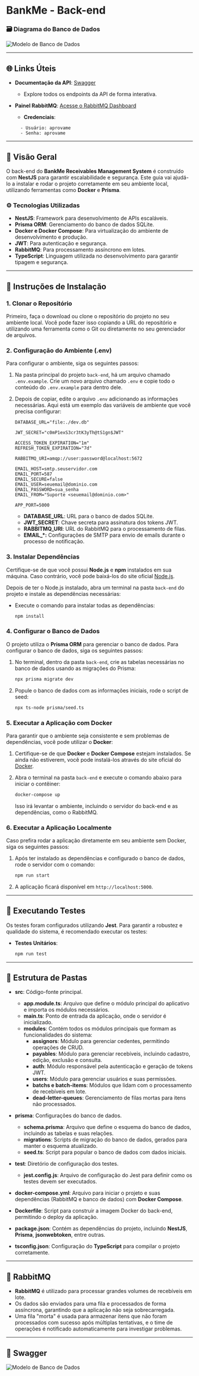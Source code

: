 # BankMe - Back-end

### 🗃️ Diagrama do Banco de Dados

![Modelo de Banco de Dados](./doc/diagram.drawio.png)

---

## 🌐 Links Úteis

- **Documentação da API**: [Swagger](https://api.pedrobankme.ip-ddns.com/api/docs)
  - Explore todos os endpoints da API de forma interativa.

- **Painel RabbitMQ**: [Acesse o RabbitMQ Dashboard](https://rabbitmq.pedrobankme.ip-ddns.com)
  - **Credenciais**:
  ```
    - Usuário: aprovame
    - Senha: aprovame
  ```

---

## 📝 Visão Geral

O back-end do **BankMe Receivables Management System** é construído com **NestJS** para garantir escalabilidade e segurança. Este guia vai ajudá-lo a instalar e rodar o projeto corretamente em seu ambiente local, utilizando ferramentas como **Docker** e **Prisma**.

### ⚙️ Tecnologias Utilizadas

- **NestJS**: Framework para desenvolvimento de APIs escaláveis.
- **Prisma ORM**: Gerenciamento do banco de dados SQLite.
- **Docker e Docker Compose**: Para virtualização do ambiente de desenvolvimento e produção.
- **JWT**: Para autenticação e segurança.
- **RabbitMQ**: Para processamento assíncrono em lotes.
- **TypeScript**: Linguagem utilizada no desenvolvimento para garantir tipagem e segurança.

---

## 🚀 Instruções de Instalação

### 1. Clonar o Repositório

Primeiro, faça o download ou clone o repositório do projeto no seu ambiente local. Você pode fazer isso copiando a URL do repositório e utilizando uma ferramenta como o Git ou diretamente no seu gerenciador de arquivos.

### 2. Configuração do Ambiente (.env)

Para configurar o ambiente, siga os seguintes passos:

1. Na pasta principal do projeto `back-end`, há um arquivo chamado `.env.example`. Crie um novo arquivo chamado `.env` e copie todo o conteúdo do `.env.example` para dentro dele.

2. Depois de copiar, edite o arquivo `.env` adicionando as informações necessárias. Aqui está um exemplo das variáveis de ambiente que você precisa configurar:

   ```env
   DATABASE_URL="file:./dev.db"

   JWT_SECRET="c0mP1exS3cr3tK3yTh@tS1gn$JWT"

   ACCESS_TOKEN_EXPIRATION="1m"
   REFRESH_TOKEN_EXPIRATION="7d"

   RABBITMQ_URI=amqp://user:password@localhost:5672

   EMAIL_HOST=smtp.seuservidor.com
   EMAIL_PORT=587
   EMAIL_SECURE=false
   EMAIL_USER=seuemail@dominio.com
   EMAIL_PASSWORD=sua_senha
   EMAIL_FROM="Suporte <seuemail@dominio.com>"

   APP_PORT=5000
   ```

   - **DATABASE_URL**: URL para o banco de dados SQLite.
   - **JWT_SECRET**: Chave secreta para assinatura dos tokens JWT.
   - **RABBITMQ_URI**: URL do RabbitMQ para o processamento de filas.
   - **EMAIL_*:** Configurações de SMTP para envio de emails durante o processo de notificação.

### 3. Instalar Dependências

Certifique-se de que você possui **Node.js** e **npm** instalados em sua máquina. Caso contrário, você pode baixá-los do site oficial [Node.js](https://nodejs.org/).

Depois de ter o Node.js instalado, abra um terminal na pasta `back-end` do projeto e instale as dependências necessárias:

- Execute o comando para instalar todas as dependências:

  ```bash
  npm install
  ```

### 4. Configurar o Banco de Dados

O projeto utiliza o **Prisma ORM** para gerenciar o banco de dados. Para configurar o banco de dados, siga os seguintes passos:

1. No terminal, dentro da pasta `back-end`, crie as tabelas necessárias no banco de dados usando as migrações do Prisma:

   ```bash
   npx prisma migrate dev
   ```

2. Popule o banco de dados com as informações iniciais, rode o script de seed:

   ```bash
   npx ts-node prisma/seed.ts
   ```

### 5. Executar a Aplicação com Docker

Para garantir que o ambiente seja consistente e sem problemas de dependências, você pode utilizar o **Docker**:

1. Certifique-se de que **Docker** e **Docker Compose** estejam instalados. Se ainda não estiverem, você pode instalá-los através do site oficial do [Docker](https://www.docker.com/).

2. Abra o terminal na pasta `back-end` e execute o comando abaixo para iniciar o contêiner:

   ```bash
   docker-compose up
   ```

   Isso irá levantar o ambiente, incluindo o servidor do back-end e as dependências, como o RabbitMQ.

### 6. Executar a Aplicação Localmente

Caso prefira rodar a aplicação diretamente em seu ambiente sem Docker, siga os seguintes passos:

1. Após ter instalado as dependências e configurado o banco de dados, rode o servidor com o comando:

   ```bash
   npm run start
   ```

2. A aplicação ficará disponível em `http://localhost:5000`.

---

## 🧪 Executando Testes

Os testes foram configurados utilizando **Jest**. Para garantir a robustez e qualidade do sistema, é recomendado executar os testes:

- **Testes Unitários**:

  ```bash
  npm run test
  ```

---

## 📂 Estrutura de Pastas

- **src**: Código-fonte principal.
  - **app.module.ts**: Arquivo que define o módulo principal do aplicativo e importa os módulos necessários.
  - **main.ts**: Ponto de entrada da aplicação, onde o servidor é inicializado.
  - **modules**: Contém todos os módulos principais que formam as funcionalidades do sistema:
    - **assignors**: Módulo para gerenciar cedentes, permitindo operações de CRUD.
    - **payables**: Módulo para gerenciar recebíveis, incluindo cadastro, edição, exclusão e consulta.
    - **auth**: Módulo responsável pela autenticação e geração de tokens JWT.
    - **users**: Módulo para gerenciar usuários e suas permissões.
    - **batchs e batch-items**: Módulos que lidam com o processamento de recebíveis em lote.
    - **dead-letter-queues**: Gerenciamento de filas mortas para itens não processados.

- **prisma**: Configurações do banco de dados.
  - **schema.prisma**: Arquivo que define o esquema do banco de dados, incluindo as tabelas e suas relações.
  - **migrations**: Scripts de migração do banco de dados, gerados para manter o esquema atualizado.
  - **seed.ts**: Script para popular o banco de dados com dados iniciais.

- **test**: Diretório de configuração dos testes.
  - **jest.config.js**: Arquivo de configuração do Jest para definir como os testes devem ser executados.

- **docker-compose.yml**: Arquivo para iniciar o projeto e suas dependências (RabbitMQ e banco de dados) com **Docker Compose**.
- **Dockerfile**: Script para construir a imagem Docker do back-end, permitindo o deploy da aplicação.
- **package.json**: Contém as dependências do projeto, incluindo **NestJS**, **Prisma**, **jsonwebtoken**, entre outras.
- **tsconfig.json**: Configuração do **TypeScript** para compilar o projeto corretamente.

---

## 🔄 RabbitMQ

- **RabbitMQ** é utilizado para processar grandes volumes de recebíveis em lote.
- Os dados são enviados para uma fila e processados de forma assíncrona, garantindo que a aplicação não seja sobrecarregada.
- Uma fila "morta" é usada para armazenar itens que não foram processados com sucesso após múltiplas tentativas, e o time de operações é notificado automaticamente para investigar problemas.

---

## 📄 Swagger


![Modelo de Banco de Dados](./doc/swagger.png)
